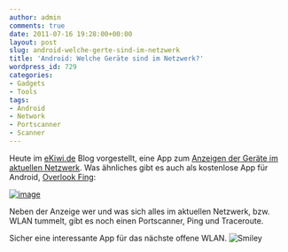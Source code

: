 ```yaml
---
author: admin
comments: true
date: 2011-07-16 19:28:00+00:00
layout: post
slug: android-welche-gerte-sind-im-netzwerk
title: 'Android: Welche Geräte sind im Netzwerk?'
wordpress_id: 729
categories:
- Gadgets
- Tools
tags:
- Android
- Network
- Portscanner
- Scanner
---
```


Heute im [eKiwi.de](http://www.ekiwi.de) Blog vorgestellt, eine App zum [Anzeigen der Geräte im aktuellen Netzwerk](http://blog.ekiwi.de/?p=583). Was ähnliches gibt es auch als kostenlose App für Android, [Overlook Fing](https://market.android.com/details?id=com.overlook.android.fing):

[![image](http://andydunkel.net/assets/uploads/2011/07/image_thumb4.png)](http://andydunkel.net/assets/uploads/2011/07/image12.png)

Neben der Anzeige wer und was sich alles im aktuellen Netzwerk, bzw. WLAN tummelt, gibt es noch einen Portscanner, Ping und Traceroute.

Sicher eine interessante App für das nächste offene WLAN. ![Smiley](http://andydunkel.net/assets/uploads/2011/07/wlEmoticon-smile3.png)
